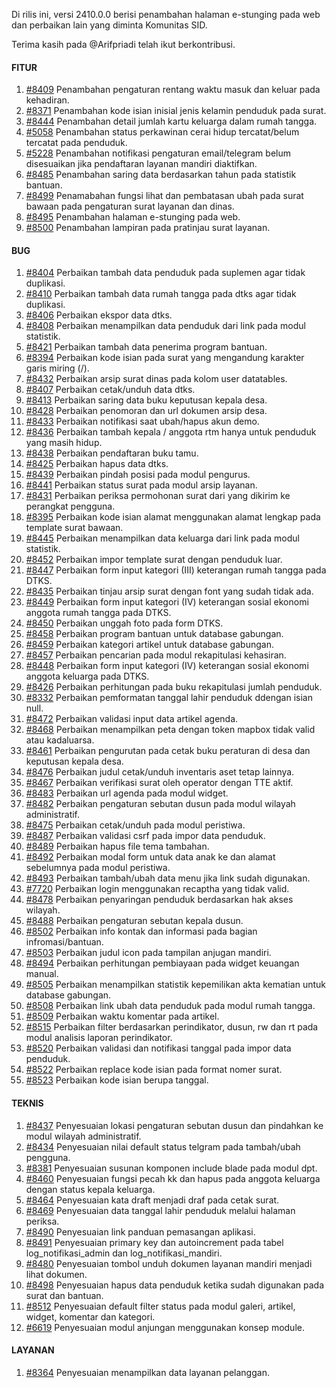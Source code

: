 Di rilis ini, versi 2410.0.0 berisi penambahan halaman e-stunging pada web dan perbaikan lain yang diminta Komunitas SID.

Terima kasih pada @Arifpriadi telah ikut berkontribusi.

#### FITUR

1. [#8409](https://github.com/OpenSID/OpenSID/issues/8409) Penambahan pengaturan rentang waktu masuk dan keluar pada kehadiran.
2. [#8371](https://github.com/OpenSID/OpenSID/issues/8371) Penambahan kode isian inisial jenis kelamin penduduk pada surat.
3. [#8444](https://github.com/OpenSID/OpenSID/issues/8444) Penambahan detail jumlah kartu keluarga dalam rumah tangga.
4. [#5058](https://github.com/OpenSID/OpenSID/issues/5058) Penambahan status perkawinan cerai hidup tercatat/belum tercatat pada penduduk.
5. [#5228](https://github.com/OpenSID/OpenSID/issues/5228) Penambahan notifikasi pengaturan email/telegram belum disesuaikan jika pendaftaran layanan mandiri diaktifkan.
6. [#8485](https://github.com/OpenSID/OpenSID/issues/8485) Penambahan saring data berdasarkan tahun pada statistik bantuan.
7. [#8499](https://github.com/OpenSID/OpenSID/issues/8499) Penamabahan fungsi lihat dan pembatasan ubah pada surat bawaan pada pengaturan surat layanan dan dinas.
8. [#8495](https://github.com/OpenSID/OpenSID/issues/8495) Penambahan halaman e-stunging pada web.
9. [#8500](https://github.com/OpenSID/OpenSID/issues/8500) Penambahan lampiran pada pratinjau surat layanan.


#### BUG

1. [#8404](https://github.com/OpenSID/OpenSID/issues/8404) Perbaikan tambah data penduduk pada suplemen agar tidak duplikasi.
2. [#8410](https://github.com/OpenSID/OpenSID/issues/8410) Perbaikan tambah data rumah tangga pada dtks agar tidak duplikasi.
3. [#8406](https://github.com/OpenSID/OpenSID/issues/8406) Perbaikan ekspor data dtks.
4. [#8408](https://github.com/OpenSID/OpenSID/issues/8408) Perbaikan menampilkan data penduduk dari link pada modul statistik.
5. [#8421](https://github.com/OpenSID/OpenSID/issues/8421) Perbaikan tambah data penerima program bantuan.
6. [#8394](https://github.com/OpenSID/OpenSID/issues/8394) Perbaikan kode isian pada surat yang mengandung karakter garis miring (/).
7. [#8432](https://github.com/OpenSID/OpenSID/issues/8432) Perbaikan arsip surat dinas pada kolom user datatables.
8. [#8407](https://github.com/OpenSID/OpenSID/issues/8407) Perbaikan cetak/unduh data dtks.
9. [#8413](https://github.com/OpenSID/OpenSID/issues/8413) Perbaikan saring data buku keputusan kepala desa.
10. [#8428](https://github.com/OpenSID/OpenSID/issues/8428) Perbaikan penomoran dan url dokumen arsip desa.
11. [#8433](https://github.com/OpenSID/OpenSID/issues/8433) Perbaikan notifikasi saat ubah/hapus akun demo.
12. [#8436](https://github.com/OpenSID/OpenSID/issues/8436) Perbaikan tambah kepala / anggota rtm hanya untuk penduduk yang masih hidup.
13. [#8438](https://github.com/OpenSID/OpenSID/issues/8438) Perbaikan pendaftaran buku tamu.
14. [#8425](https://github.com/OpenSID/OpenSID/issues/8425) Perbaikan hapus data dtks.
15. [#8439](https://github.com/OpenSID/OpenSID/issues/8439) Perbaikan pindah posisi pada modul pengurus.
16. [#8441](https://github.com/OpenSID/OpenSID/issues/8441) Perbaikan status surat pada modul arsip layanan.
17. [#8431](https://github.com/OpenSID/OpenSID/issues/8431) Perbaikan periksa permohonan surat dari yang dikirim ke perangkat pengguna.
18. [#8395](https://github.com/OpenSID/OpenSID/issues/8395) Perbaikan kode isian alamat menggunakan alamat lengkap pada template surat bawaan.
19. [#8445](https://github.com/OpenSID/OpenSID/issues/8445) Perbaikan menampilkan data keluarga dari link pada modul statistik.
20. [#8452](https://github.com/OpenSID/OpenSID/issues/8452) Perbaikan impor template surat dengan penduduk luar.
21. [#8447](https://github.com/OpenSID/OpenSID/issues/8447) Perbaikan form input kategori (III) keterangan rumah tangga pada DTKS.
22. [#8435](https://github.com/OpenSID/OpenSID/issues/8435) Perbaikan tinjau arsip surat dengan font yang sudah tidak ada.
23. [#8449](https://github.com/OpenSID/OpenSID/issues/8449) Perbaikan form input kategori (IV) keterangan sosial ekonomi anggota rumah tangga pada DTKS.
24. [#8450](https://github.com/OpenSID/OpenSID/issues/8450) Perbaikan unggah foto pada form DTKS.
25. [#8458](https://github.com/OpenSID/OpenSID/issues/8458) Perbaikan program bantuan untuk database gabungan.
26. [#8459](https://github.com/OpenSID/OpenSID/issues/8459) Perbaikan kategori artikel untuk database gabungan.
27. [#8457](https://github.com/OpenSID/OpenSID/issues/8457) Perbaikan pencarian pada modul rekapitulasi kehasiran.
28. [#8448](https://github.com/OpenSID/OpenSID/issues/8448) Perbaikan form input kategori (IV) keterangan sosial ekonomi anggota keluarga pada DTKS.
29. [#8426](https://github.com/OpenSID/OpenSID/issues/8426) Perbaikan perhitungan pada buku rekapitulasi jumlah penduduk.
30. [#8332](https://github.com/OpenSID/OpenSID/issues/8332) Perbaikan pemformatan tanggal lahir penduduk ddengan isian null.
31. [#8472](https://github.com/OpenSID/OpenSID/issues/8472) Perbaikan validasi input data artikel agenda.
32. [#8468](https://github.com/OpenSID/OpenSID/issues/8468) Perbaikan menampilkan peta dengan token mapbox tidak valid atau kadaluarsa.
33. [#8461](https://github.com/OpenSID/OpenSID/issues/8461) Perbaikan pengurutan pada cetak buku peraturan di desa dan keputusan kepala desa.
34. [#8476](https://github.com/OpenSID/OpenSID/issues/8476) Perbaikan judul cetak/unduh inventaris aset tetap lainnya.
35. [#8467](https://github.com/OpenSID/OpenSID/issues/8467) Perbaikan verifikasi surat oleh operator dengan TTE aktif.
36. [#8483](https://github.com/OpenSID/OpenSID/issues/8483) Perbaikan url agenda pada modul widget.
37. [#8482](https://github.com/OpenSID/OpenSID/issues/8482) Perbaikan pengaturan sebutan dusun pada modul wilayah administratif.
38. [#8475](https://github.com/OpenSID/OpenSID/issues/8475) Perbaikan cetak/unduh pada modul peristiwa.
39. [#8487](https://github.com/OpenSID/OpenSID/issues/8487) Perbaikan validasi csrf pada impor data penduduk.
40. [#8489](https://github.com/OpenSID/OpenSID/issues/8489) Perbaikan hapus file tema tambahan.
41. [#8492](https://github.com/OpenSID/OpenSID/issues/8492) Perbaikan modal form untuk data anak ke dan alamat sebelumnya pada modul peristiwa.
42. [#8493](https://github.com/OpenSID/OpenSID/issues/8493) Perbaikan tambah/ubah data menu jika link sudah digunakan.
43. [#7720](https://github.com/OpenSID/OpenSID/issues/7720) Perbaikan login menggunakan recaptha yang tidak valid.
44. [#8478](https://github.com/OpenSID/OpenSID/issues/8478) Perbaikan penyaringan penduduk berdasarkan hak akses wilayah.
45. [#8488](https://github.com/OpenSID/OpenSID/issues/8488) Perbaikan pengaturan sebutan kepala dusun.
46. [#8502](https://github.com/OpenSID/OpenSID/issues/8502) Perbaikan info kontak dan informasi pada bagian infromasi/bantuan.
47. [#8503](https://github.com/OpenSID/OpenSID/issues/8503) Perbaikan judul icon pada tampilan anjugan mandiri.
48. [#8494](https://github.com/OpenSID/OpenSID/issues/8494) Perbaikan perhitungan pembiayaan pada widget keuangan manual.
49. [#8505](https://github.com/OpenSID/OpenSID/issues/8505) Perbaikan menampilkan statistik kepemilikan akta kematian untuk database gabungan.
50. [#8508](https://github.com/OpenSID/OpenSID/issues/8508) Perbaikan link ubah data penduduk pada modul rumah tangga.
51. [#8509](https://github.com/OpenSID/OpenSID/issues/8509) Perbaikan waktu komentar pada artikel.
52. [#8515](https://github.com/OpenSID/OpenSID/issues/8515) Perbaikan filter berdasarkan perindikator, dusun, rw dan rt pada modul analisis laporan perindikator.
53. [#8520](https://github.com/OpenSID/OpenSID/issues/8520) Perbaikan validasi dan notifikasi tanggal pada impor data penduduk.
54. [#8522](https://github.com/OpenSID/OpenSID/issues/8522) Perbaikan replace kode isian pada format nomer surat.
55. [#8523](https://github.com/OpenSID/OpenSID/issues/8523) Perbaikan kode isian berupa tanggal.


#### TEKNIS
1. [#8437](https://github.com/OpenSID/OpenSID/issues/8437) Penyesuaian lokasi pengaturan sebutan dusun dan pindahkan ke modul wilayah administratif.
2. [#8434](https://github.com/OpenSID/OpenSID/issues/8434) Penyesuaian nilai default status telgram pada tambah/ubah pengguna.
3. [#8381](https://github.com/OpenSID/OpenSID/issues/8381) Penyesuaian susunan komponen include blade pada modul dpt.
4. [#8460](https://github.com/OpenSID/OpenSID/issues/8460) Penyesuaian fungsi pecah kk dan hapus pada anggota keluarga dengan status kepala keluarga.
5. [#8464](https://github.com/OpenSID/OpenSID/issues/8464) Penyesuaian kata draft menjadi draf pada cetak surat.
6. [#8469](https://github.com/OpenSID/OpenSID/issues/8469) Penyesuaian data tanggal lahir penduduk melalui halaman periksa.
7. [#8490](https://github.com/OpenSID/OpenSID/issues/8490) Penyesuaian link panduan pemasangan aplikasi.
8. [#8491](https://github.com/OpenSID/OpenSID/issues/8491) Penyesuaian primary key dan autoincrement pada tabel log_notifikasi_admin dan log_notifikasi_mandiri.
9. [#8480](https://github.com/OpenSID/OpenSID/issues/8480) Penyesuaian tombol unduh dokumen layanan mandiri menjadi lihat dokumen.
10. [#8498](https://github.com/OpenSID/OpenSID/issues/8498) Penyesuaian hapus data penduduk ketika sudah digunakan pada surat dan bantuan.
11. [#8512](https://github.com/OpenSID/OpenSID/issues/8512) Penyesuaian default filter status pada modul galeri, artikel, widget, komentar dan kategori.
12. [#6619](https://github.com/OpenSID/OpenSID/issues/6619) Penyesuaian modul anjungan menggunakan konsep module.


#### LAYANAN
1. [#8364](https://github.com/OpenSID/OpenSID/issues/8364) Penyesuaian menampilkan data layanan pelanggan.
